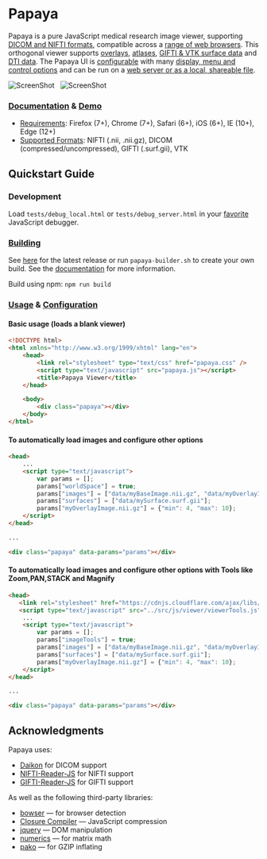 Papaya 
======
Papaya is a pure JavaScript medical research image viewer, supporting [DICOM and NIFTI formats](https://github.com/rii-mango/Papaya/wiki/Supported-Formats), compatible across a [range of web browsers](https://github.com/rii-mango/Papaya/wiki/Requirements).  This orthogonal viewer supports [overlays](https://github.com/rii-mango/Papaya/wiki/Configuration#images), [atlases](https://github.com/rii-mango/Papaya/wiki/How-To-Use-Atlases), [GIFTI & VTK surface data](https://github.com/rii-mango/Papaya/wiki/Configuration#surfaces) and [DTI data](https://github.com/rii-mango/Papaya/wiki/Configuration#dti).  The Papaya UI is [configurable](https://github.com/rii-mango/Papaya/wiki/Configuration) with many [display, menu and control options](https://github.com/rii-mango/Papaya/wiki/Configuration#display-parameters) and can be run on a [web server or as a local, shareable file](https://github.com/rii-mango/Papaya/wiki/How-To-Build-Papaya).

![ScreenShot](https://raw.github.com/rii-mango/Papaya/master/docs/images/splash1.png)&nbsp;&nbsp;&nbsp;![ScreenShot](https://raw.github.com/rii-mango/Papaya/master/docs/images/splash2.png)

### [Documentation](https://github.com/rii-mango/Papaya/wiki) & [Demo](http://rii.uthscsa.edu/mango/papaya/)
* [Requirements](https://github.com/rii-mango/Papaya/wiki/Requirements): Firefox (7+), Chrome (7+), Safari (6+), iOS (6+), IE (10+), Edge (12+)
* [Supported Formats](https://github.com/rii-mango/Papaya/wiki/Supported-Formats): NIFTI (.nii, .nii.gz), DICOM (compressed/uncompressed), GIFTI (.surf.gii), VTK

Quickstart Guide
------
### Development
Load `tests/debug_local.html` or `tests/debug_server.html` in your [favorite](http://www.jetbrains.com/webstorm/) JavaScript debugger.


### [Building](https://github.com/rii-mango/Papaya/wiki/How-To-Build-Papaya)
See [here](https://github.com/rii-mango/Papaya/tree/master/release) for the latest release or run `papaya-builder.sh` to create your own build.  See the [documentation](https://github.com/rii-mango/Papaya/wiki/How-To-Build-Papaya) for more information.

Build using npm: `npm run build`

### [Usage](https://github.com/rii-mango/Papaya/wiki/Usage) & [Configuration](https://github.com/rii-mango/Papaya/wiki/Configuration)

#### Basic usage (loads a blank viewer)
```html
<!DOCTYPE html>
<html xmlns="http://www.w3.org/1999/xhtml" lang="en">
    <head>
        <link rel="stylesheet" type="text/css" href="papaya.css" />
        <script type="text/javascript" src="papaya.js"></script>
        <title>Papaya Viewer</title>
    </head>

    <body>
        <div class="papaya"></div>
    </body>
</html>
```

#### To automatically load images and configure other options
```html
<head>
    ...
    <script type="text/javascript">
        var params = [];
        params["worldSpace"] = true;
        params["images"] = ["data/myBaseImage.nii.gz", "data/myOverlayImage.nii.gz"];
        params["surfaces"] = ["data/mySurface.surf.gii"];
        params["myOverlayImage.nii.gz"] = {"min": 4, "max": 10};
    </script>
</head>

...

<div class="papaya" data-params="params"></div>

```
#### To automatically load images and configure other options with Tools like Zoom,PAN,STACK and Magnify
```html
<head>
   <link rel="stylesheet" href="https://cdnjs.cloudflare.com/ajax/libs/font-awesome/6.5.1/css/all.min.css"/>
   <script type="text/javascript" src="../src/js/viewer/viewerTools.js"></script>
    ...
    <script type="text/javascript">
        var params = [];
        params["imageTools"] = true;
        params["images"] = ["data/myBaseImage.nii.gz", "data/myOverlayImage.nii.gz"];
        params["surfaces"] = ["data/mySurface.surf.gii"];
        params["myOverlayImage.nii.gz"] = {"min": 4, "max": 10};
    </script>
</head>

...

<div class="papaya" data-params="params"></div>


```
Acknowledgments
-----
Papaya uses:
- [Daikon](https://github.com/rii-mango/Daikon) for DICOM support
- [NIFTI-Reader-JS](https://github.com/rii-mango/NIFTI-Reader-JS) for NIFTI support 
- [GIFTI-Reader-JS](https://github.com/rii-mango/GIFTI-Reader-JS) for GIFTI support 

As well as the following third-party libraries:
- [bowser](https://github.com/ded/bowser) &mdash; for browser detection
- [Closure Compiler](https://developers.google.com/closure/compiler/) &mdash; JavaScript compression
- [jquery](http://jquery.com/) &mdash; DOM manipulation
- [numerics](http://numericjs.com/) &mdash; for matrix math
- [pako](https://github.com/nodeca/pako) &mdash; for GZIP inflating
